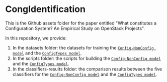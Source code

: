 # CongIdentification


This is the Github assets folder for the paper entitled "What constitutes a Configuration System? An Empirical Study on OpenStack Projects". 

In this repository, we provide: 

1) In the datasets folder: the datasets for training the [``Config-NonConfig model``](https://github.com/stilab-ets/CongIdentification/blob/main/Datasets/Model1-ConfigNonconfig.csv) and the [``ConfigTypes model``](https://github.com/stilab-ets/CongIdentification/blob/main/Datasets/Model2-ConfigTypes.csv). 
2) In the scripts folder: the scripts for building the [``Config-NonConfig model``](https://github.com/stilab-ets/CongIdentification/blob/main/Scripts/Model1-ConfigNonconfig.py) and the [``ConfigTypes model``](https://github.com/stilab-ets/CongIdentification/blob/main/Scripts/Model2-ConfigTypes.py).   
3) In the classifiers-results folder: the comparison results between the five classifiers for the [``Config-NonConfig model``](https://github.com/stilab-ets/CongIdentification/blob/main/Classifiers-Results/Model1-ConfigNonconfig.csv) and the [``ConfigTypes model``](https://github.com/stilab-ets/CongIdentification/blob/main/Classifiers-Results/Model2-ConfigTypes.csv). 

